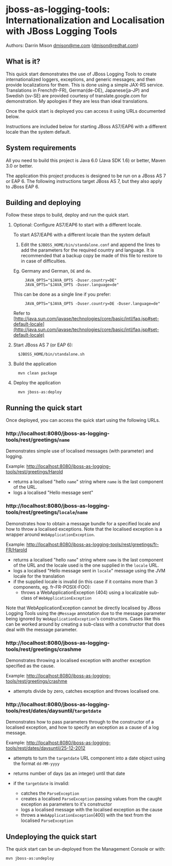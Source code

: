 # jboss-as-logging-tools: Internationalization and Localisation with JBoss Logging Tools

Authors: Darrin Mison dmison@me.com (dmison@redhat.com)

## What is it?

This quick start demonstrates the use of JBoss Logging Tools to create internationalized loggers,
exceptions, and generic messages; and then provide localizations for them. This is done using a
simple JAX-RS service. Translations in French(fr-FR), German(de-DE), Japanese(ja-JP) and Swedish
(sv-SE) are provided courtesy of translate.google.com for demonstration. My apologies if they are
less than ideal translations.

Once the quick start is deployed you can access it using URLs documented below.

Instructions are included below for starting JBoss AS7/EAP6 with a different locale than the system 
default.


## System requirements

All you need to build this project is Java 6.0 (Java SDK 1.6) or better, Maven 3.0 or better.

The application this project produces is designed to be run on a JBoss AS 7 or EAP 6. The following
instructions target JBoss AS 7, but they also apply to JBoss EAP 6.


## Building and deploying

Follow these steps to build, deploy and run the quick start.

1. Optional: Configure AS7/EAP6 to start with a different locale.

   To start AS7/EAP6 with a different locale than the system default
   
    1. Edit the `$JBOSS_HOME/bin/standalone.conf` and append the lines to add the parameters for 
    the required country and language.  It is recommended that a backup copy be made of this file
	to restore to in case of difficulties.
    
      Eg. Germany and German, `DE` and `de`.
    
            JAVA_OPTS="$JAVA_OPTS -Duser.country=DE"
            JAVA_OPTS="$JAVA_OPTS -Duser.language=de"

      This can be done as a single line if you prefer:

            JAVA_OPTS="$JAVA_OPTS -Duser.country=DE -Duser.language=de"	  

      Refer to [http://java.sun.com/javase/technologies/core/basic/intl/faq.jsp#set-default-locale](http://java.sun.com/javase/technologies/core/basic/intl/faq.jsp#set-default-locale) 
      
1. Start JBoss AS 7 (or EAP 6):

         $JBOSS_HOME/bin/standalone.sh

2. Build the application

         mvn clean package
	   
3. Deploy the application 

         mvn jboss-as:deploy
	   
## Running the quick start

Once deployed, you can access the quick start using the following URLs.

### http://localhost:8080/jboss-as-logging-tools/rest/greetings/`name`

   Demonstrates simple use of localised messages (with parameter) and logging.

   Example: [http://localhost:8080/jboss-as-logging-tools/rest/greetings/Harold](http://localhost:8080/jboss-as-logging-tools/rest/greetings/Harold)

   * returns a localised "hello `name`" string where `name` is the last component of the URL.
   * logs a localised "Hello message sent"

### http://localhost:8080/jboss-as-logging-tools/rest/greetings/`locale`/`name`

   Demonstrates how to obtain a message bundle for a specified locale and how to throw a localised
   exceptions. Note that the localised exception is a wrapper around `WebApplicationException`.

   Example: [http://localhost:8080/jboss-as-logging-tools/rest/greetings/fr-FR/Harold](http://localhost:8080/jboss-as-logging-tools/rest/greetings/fr-FR/Harold)
      
   * returns a localised "hello `name`" string where `name` is the last component of the URL and
     the locale used is the one supplied in the `locale` URL.
   * logs a localised "Hello message sent in `locale`" message using the JVM locale for the translation
   * if the supplied locale is invalid (in this case if it contains more than 3 components, eg. fr-FR-POSIX-FOO):
      * throws a WebApplicationException (404) using a localizable sub-class of `WebApplicationException` 
   
   Note that WebApplicationException cannot be directly localised by JBoss Logging Tools using the
   `@Message` annotation due to the message parameter being ignored by `WebApplicationException`'s
   constructors. Cases like this can be worked around by creating a sub-class with a constructor
   that does deal with the message parameter.
   
### http://localhost:8080/jboss-as-logging-tools/rest/greetings/crashme
   
   Demonstrates throwing a localised exception with another exception specified as the cause.
   
   Example: [http://localhost:8080/jboss-as-logging-tools/rest/greetings/crashme](http://localhost:8080/jboss-as-logging-tools/rest/greetings/crashme)
   
   * attempts divide by zero, catches exception and throws localised one.
   
### http://localhost:8080/jboss-as-logging-tools/rest/dates/daysuntil/`targetdate`

   Demonstrates how to pass parameters through to the constructor of a localised exception, and
   how to specify an exception as a cause of a log message.

   Example: [http://localhost:8080/jboss-as-logging-tools/rest/dates/daysuntil/25-12-2012](http://localhost:8080/jboss-as-logging-tools/rest/dates/daysuntil/25-12-2012)
   
   * attempts to turn the `targetdate` URL component into a date object using the format `dd-MM-yyyy`
   * returns number of days (as an integer) until that date
   * if the `targetdate` is invalid:
   
     * catches the `ParseException`
     * creates a localised `ParseException` passing values from the caught exception as parameters to it's constructor
     * logs a localised message with the localised exception as the cause
     * throws a `WebApplicationException`(400) with the text from the localised `ParseException`

## Undeploying the quick start

The quick start can be un-deployed from the Management Console or with:

    mvn jboss-as:undeploy
